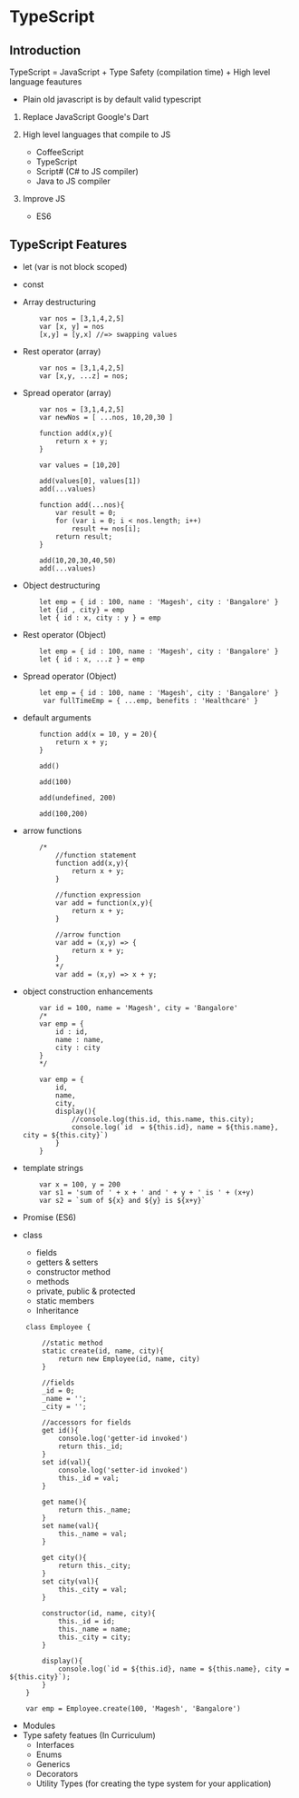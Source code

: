 # TypeScript #
## Introduction ##
TypeScript = JavaScript + Type Safety (compilation time) + High level language feautures
- Plain old javascript is by default valid typescript

1. Replace JavaScript
    Google's Dart

2. High level languages that compile to JS
    - CoffeeScript
    - TypeScript
    - Script# (C# to JS compiler)
    - Java to JS compiler

3. Improve JS
    - ES6

## TypeScript Features ##
- let
    (var is not block scoped)
- const
- Array destructuring
    ```
        var nos = [3,1,4,2,5]
        var [x, y] = nos
        [x,y] = [y,x] //=> swapping values
    ```
- Rest operator (array)
    ```
        var nos = [3,1,4,2,5]
        var [x,y, ...z] = nos;
    ```

- Spread operator (array)
    ```
        var nos = [3,1,4,2,5]
        var newNos = [ ...nos, 10,20,30 ]

        function add(x,y){
            return x + y;
        }

        var values = [10,20]
        
        add(values[0], values[1])
        add(...values)
        
        function add(...nos){
            var result = 0;
            for (var i = 0; i < nos.length; i++)
                result += nos[i];
            return result;
        }
        
        add(10,20,30,40,50)
        add(...values)
    ```
- Object destructuring
    ```
        let emp = { id : 100, name : 'Magesh', city : 'Bangalore' }
        let {id , city} = emp
        let { id : x, city : y } = emp
    ```
- Rest operator (Object)
    ```
        let emp = { id : 100, name : 'Magesh', city : 'Bangalore' }
        let { id : x, ...z } = emp
    ```
- Spread operator (Object)
    ```
        let emp = { id : 100, name : 'Magesh', city : 'Bangalore' }
         var fullTimeEmp = { ...emp, benefits : 'Healthcare' }
    ```
- default arguments
    ```
        function add(x = 10, y = 20){
            return x + y;
        }
        
        add()
        
        add(100)
        
        add(undefined, 200)
        
        add(100,200)
    ```
- arrow functions
    ```
        /*
            //function statement
            function add(x,y){
                return x + y;
            }

            //function expression
            var add = function(x,y){
                return x + y;
            }

            //arrow function
            var add = (x,y) => {
                return x + y;
            }
            */
            var add = (x,y) => x + y;
    ```
- object construction enhancements
    ```
        var id = 100, name = 'Magesh', city = 'Bangalore'
        /*
        var emp = {
            id : id,
            name : name,
            city : city
        }
        */
        
        var emp = { 
            id, 
            name, 
            city,
            display(){
                //console.log(this.id, this.name, this.city);
                console.log(`id  = ${this.id}, name = ${this.name}, city = ${this.city}`)
            }
        }
    ```
- template strings
    ```
        var x = 100, y = 200
        var s1 = 'sum of ' + x + ' and ' + y + ' is ' + (x+y)
        var s2 = `sum of ${x} and ${y} is ${x+y}`
    ```
- Promise (ES6)
- class
    - fields
    - getters & setters
    - constructor method
    - methods
    - private, public & protected
    - static members
    - Inheritance

```
    class Employee {

        //static method
        static create(id, name, city){
            return new Employee(id, name, city)
        }
        
        //fields
        _id = 0;
        _name = '';
        _city = '';

        //accessors for fields
        get id(){
            console.log('getter-id invoked')
            return this._id;
        }
        set id(val){
            console.log('setter-id invoked')
            this._id = val;
        }

        get name(){
            return this._name;
        }
        set name(val){
            this._name = val;
        }

        get city(){
            return this._city;
        }
        set city(val){
            this._city = val;
        }

        constructor(id, name, city){
            this._id = id;
            this._name = name;
            this._city = city;
        }

        display(){
            console.log(`id = ${this.id}, name = ${this.name}, city = ${this.city}`);
        }
    }
    
    var emp = Employee.create(100, 'Magesh', 'Bangalore')
```
- Modules
- Type safety featues (In Curriculum)
    - Interfaces
    - Enums
    - Generics
    - Decorators
    - Utility Types (for creating the type system for your application)